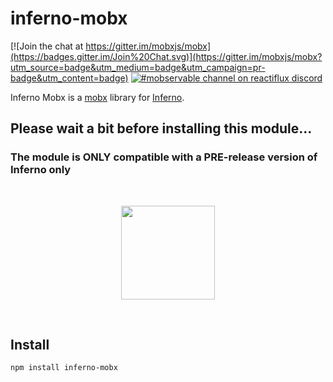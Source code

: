 # inferno-mobx

[![Join the chat at https://gitter.im/mobxjs/mobx](https://badges.gitter.im/Join%20Chat.svg)](https://gitter.im/mobxjs/mobx?utm_source=badge&utm_medium=badge&utm_campaign=pr-badge&utm_content=badge)
[![#mobservable channel on reactiflux discord](https://img.shields.io/badge/discord-%23mobx%20%40reactiflux-blue.svg)](https://discord.gg/0ZcbPKXt5bYAa2J1)


Inferno Mobx is a [mobx](https://github.com/mobxjs/mobx) library for [Inferno](https://github.com/trueadm/inferno).

## Please wait a bit before installing this module...
### The module is ONLY compatible with a PRE-release version of Inferno only

<p>&nbsp;</p>
<p align="center"><img src="http://infernojs.org/img/inferno.png" width="150px"></p>
<p>&nbsp;</p>

## Install

```
npm install inferno-mobx
```
